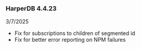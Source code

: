 ### HarperDB 4.4.23
3/7/2025

* Fix for subscriptions to children of segmented id
* Fix for better error reporting on NPM failures